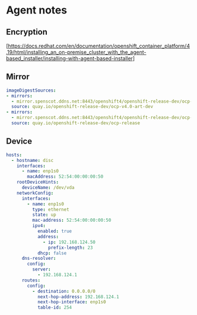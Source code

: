 # Agent notes

## Encryption

[https://docs.redhat.com/en/documentation/openshift_container_platform/4.19/html/installing_an_on-premise_cluster_with_the_agent-based_installer/installing-with-agent-based-installer]

## Mirror

```yaml
imageDigestSources:
- mirrors:
  - mirror.spenscot.ddns.net:8443/openshift4/openshift-release-dev/ocp-v4.0-art-dev
  source: quay.io/openshift-release-dev/ocp-v4.0-art-dev
- mirrors:
  - mirror.spenscot.ddns.net:8443/openshift4/openshift-release-dev/ocp-release
  source: quay.io/openshift-release-dev/ocp-release
```

## Device

```yaml
hosts: 
  - hostname: disc
    interfaces:
      - name: enp1s0
        macAddress: 52:54:00:00:00:50
    rootDeviceHints: 
      deviceName: /dev/vda
    networkConfig: 
      interfaces:
        - name: enp1s0
          type: ethernet
          state: up
          mac-address: 52:54:00:00:00:50
          ipv4:
            enabled: true
            address:
              - ip: 192.168.124.50
                prefix-length: 23
            dhcp: false
      dns-resolver:
        config:
          server:
            - 192.168.124.1
      routes:
        config:
          - destination: 0.0.0.0/0
            next-hop-address: 192.168.124.1
            next-hop-interface: enp1s0
            table-id: 254
```
